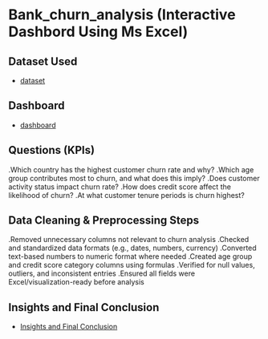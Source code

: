 # Bank_churn_analysis (Interactive Dashbord Using Ms Excel)

## Dataset Used
- <a href="https://github.com/vanshdhiman090/Excel_bank_churn_analysis/blob/main/Bank%20Customer%20Churn%20Prediction.csv">dataset</a>

## Dashboard
- <a href="https://github.com/vanshdhiman090/Excel_bank_churn_analysis/blob/main/Screenshot%202025-08-07%20211624.png">dashboard</a>

## Questions (KPIs)

.Which country has the highest customer churn rate and why?
.Which age group contributes most to churn, and what does this imply?
.Does customer activity status impact churn rate?
.How does credit score affect the likelihood of churn?
.At what customer tenure periods is churn highest?

## Data Cleaning & Preprocessing Steps

.Removed unnecessary columns not relevant to churn analysis
.Checked and standardized data formats (e.g., dates, numbers, currency)
.Converted text-based numbers to numeric format where needed
.Created age group and credit score category columns using formulas
.Verified for null values, outliers, and inconsistent entries
.Ensured all fields were Excel/visualization-ready before analysis

## Insights and Final Conclusion
- <a href = "https://github.com/vanshdhiman090/Excel_bank_churn_analysis/blob/main/Insights%20and%20Conclusion">Insights and Final Conclusion</a>
